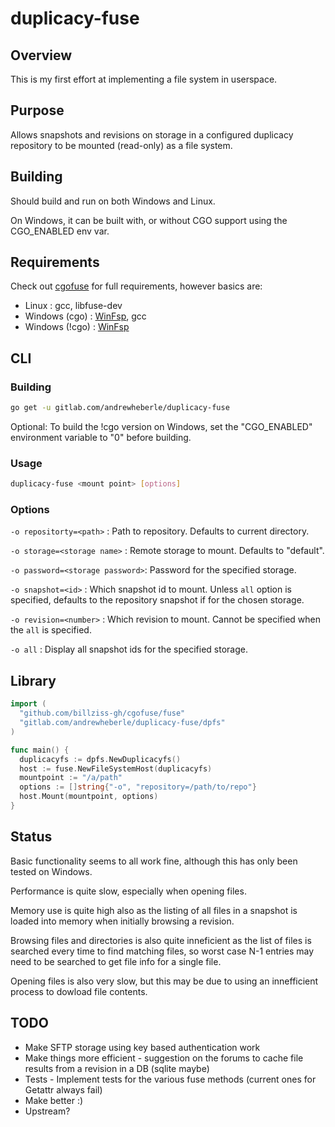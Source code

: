 # duplicacy-fuse

## Overview

This is my first effort at implementing a file system in userspace.

## Purpose

Allows snapshots and revisions on storage in a configured duplicacy repository to be mounted (read-only) as a file system.

## Building

Should build and run on both Windows and Linux.

On Windows, it can be built with, or without CGO support using the CGO_ENABLED env var.

## Requirements

Check out [cgofuse](https://github.com/billziss-gh/cgofuse) for full requirements, however basics are:

* Linux : gcc, libfuse-dev
* Windows (cgo) : [WinFsp](https://github.com/billziss-gh/winfsp), gcc
* Windows (!cgo)  : [WinFsp](https://github.com/billziss-gh/winfsp)

## CLI

### Building

```sh
go get -u gitlab.com/andrewheberle/duplicacy-fuse
```

Optional: To build the !cgo version on Windows, set the "CGO_ENABLED" environment variable to "0" before building.

### Usage

```sh
duplicacy-fuse <mount point> [options]
```

### Options

  `-o repositorty=<path>` : Path to repository. Defaults to current directory.
  
  `-o storage=<storage name>` : Remote storage to mount. Defaults to "default".

  `-o password=<storage password>`: Password for the specified storage.
  
  `-o snapshot=<id>` : Which snapshot id to mount. Unless `all` option is specified, defaults to the repository snapshot if for the chosen storage.
  
  `-o revision=<number>` : Which revision to mount. Cannot be specified when the `all` is specified.
  
  `-o all` : Display all snapshot ids for the specified storage.

## Library

```go
import (
  "github.com/billziss-gh/cgofuse/fuse"
  "gitlab.com/andrewheberle/duplicacy-fuse/dpfs"
)

func main() {
  duplicacyfs := dpfs.NewDuplicacyfs()
  host := fuse.NewFileSystemHost(duplicacyfs)
  mountpoint := "/a/path"
  options := []string{"-o", "repository=/path/to/repo"}
  host.Mount(mountpoint, options)
}
```
  
## Status

Basic functionality seems to all work fine, although this has only been tested on Windows.

Performance is quite slow, especially when opening files.

Memory use is quite high also as the listing of all files in a snapshot is loaded into memory when initially browsing a revision.

Browsing files and directories is also quite inneficient as the list of files is searched every time to find matching files, so worst case N-1 entries may need to be searched to get file info for a single file.

Opening files is also very slow, but this may be due to using an innefficient process to dowload file contents.

## TODO

* Make SFTP storage using key based authentication work
* Make things more efficient - suggestion on the forums to cache file results from a revision in a DB (sqlite maybe)
* Tests - Implement tests for the various fuse methods (current ones for Getattr always fail)
* Make better :)
* Upstream?